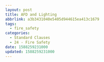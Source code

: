 ```yaml
---
layout: post
title: AFD and Lighting
abbrlink: a3b3431040e5405d944615ea413c1679
tags:
  - fire_safety
categories:
  - Standard Clauses
  - 24 - Fire Safety
date: 1588259231000
updated: 1588259231000
---
```

